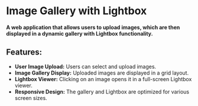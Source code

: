 # Image Gallery with Lightbox

**A web application that allows users to upload images, which are then displayed in a dynamic gallery with Lightbox functionality.**

## Features:

* **User Image Upload:** Users can select and upload images.
* **Image Gallery Display:** Uploaded images are displayed in a grid layout.
* **Lightbox Viewer:** Clicking on an image opens it in a full-screen Lightbox viewer.
* **Responsive Design:** The gallery and Lightbox are optimized for various screen sizes.
